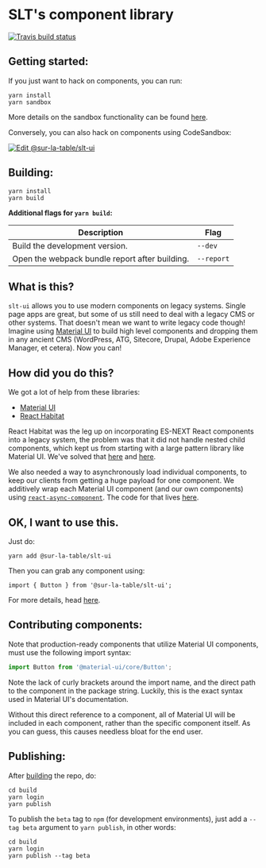 # SLT's component library

[![Travis build status](https://travis-ci.org/SurLaTable/slt-ui.svg?branch=master)](https://travis-ci.org/SurLaTable/slt-ui)

## Getting started:

If you just want to hack on components, you can run:

```
yarn install
yarn sandbox
```

More details on the sandbox functionality can be found [here](sandbox/README.md).

Conversely, you can also hack on components using CodeSandbox:

[![Edit @sur-la-table/slt-ui](https://codesandbox.io/static/img/play-codesandbox.svg)](https://codesandbox.io/s/github/SurLaTable/slt-ui/tree/master/)

## Building:

```
yarn install
yarn build
```

**Additional flags for `yarn build`:**

| Description                                    | Flag       |
| ---------------------------------------------- | ---------- |
| Build the development version.                 | `--dev`    |
| Open the webpack bundle report after building. | `--report` |

## What is this?

`slt-ui` allows you to use modern components on legacy systems. Single page apps are great, but some of us still need to deal with a legacy CMS or other systems. That doesn't mean we want to write legacy code though! Imagine using [Material UI](https://material-ui.com/) to build high level components and dropping them in any ancient CMS (WordPress, ATG, Sitecore, Drupal, Adobe Experience Manager, et cetera). Now you can!

## How did you do this?

We got a lot of help from these libraries:

-   [Material UI](https://material-ui.com/)
-   [React Habitat](https://github.com/DeloitteDigitalAPAC/react-habitat)

React Habitat was the leg up on incorporating ES-NEXT React components into a legacy system, the problem was that it did not handle nested child components, which kept us from starting with a large pattern library like Material UI. We've solved that [here](manifest/SLTDomFactory.js) and [here](manifest/index.js).

We also needed a way to asynchronously load individual components, to keep our clients from getting a huge payload for one component. We additively wrap each Material UI component (and our own components) using [`react-async-component`](https://github.com/ctrlplusb/react-async-component). The code for that lives [here](builder/async.js).

## OK, I want to use this.

Just do:

```
yarn add @sur-la-table/slt-ui
```

Then you can grab any component using:

```
import { Button } from '@sur-la-table/slt-ui';
```

For more details, head [here](build/README.md).

## Contributing components:

Note that production-ready components that utilize Material UI components, must use the following import syntax:

```js
import Button from '@material-ui/core/Button';
```

Note the lack of curly brackets around the import name, and the direct path to the component in the package string. Luckily, this is the exact syntax used in Material UI's documentation.

Without this direct reference to a component, all of Material UI will be included in each component, rather than the specific component itself. As you can guess, this causes needless bloat for the end user.

## Publishing:

After [building](https://github.com/SurLaTable/slt-ui#building) the repo, do:

```
cd build
yarn login
yarn publish
```

To publish the `beta` tag to `npm` (for development environments), just add a `--tag beta` argument to `yarn publish`, in other words:

```
cd build
yarn login
yarn publish --tag beta
```
